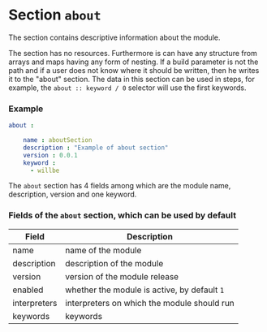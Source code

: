 # Section <code>about</code>

The section contains descriptive information about the module.

The section has no resources. Furthermore is can have any structure from arrays and maps having any form of nesting. If a build parameter is not the path and if a user does not know where it should be written, then he writes it to the "about" section. The data in this section can be used in steps, for example, the `about :: keyword / 0` selector will use the first keywords.

### Example

```yaml
about :

    name : aboutSection
    description : "Example of about section"
    version : 0.0.1
    keyword :
      - willbe

```

The `about` section has 4 fields among which are the module name, description, version and one keyword.

### Fields of the `about` section, which can be used by default

| Field         | Description                                    |
|----------------|-----------------------------------------|
| name           | name of the module                           |
| description    | description of the module                             |
| version        | version of the module release                    |
| enabled        | whether the module is active, by default `1` |
| interpreters   | interpreters on which the module should run     |
| keywords       | keywords                          |  
